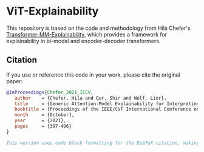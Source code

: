 # ViT-Explainability

This repository is based on the code and methodology from Hila Chefer's [Transformer-MM-Explainability](https://github.com/hila-chefer/Transformer-MM-Explainability), which provides a framework for explainability in bi-modal and encoder-decoder transformers.

## Citation

If you use or reference this code in your work, please cite the original paper:

```bibtex
@InProceedings{Chefer_2021_ICCV,
   author    = {Chefer, Hila and Gur, Shir and Wolf, Lior},
   title     = {Generic Attention-Model Explainability for Interpreting Bi-Modal and Encoder-Decoder Transformers},
   booktitle = {Proceedings of the IEEE/CVF International Conference on Computer Vision (ICCV)},
   month     = {October},
   year      = {2021},
   pages     = {397-406}
}

This version uses code block formatting for the BibTeX citation, making it easier to read and ensuring it displays correctly in Markdown viewers.





